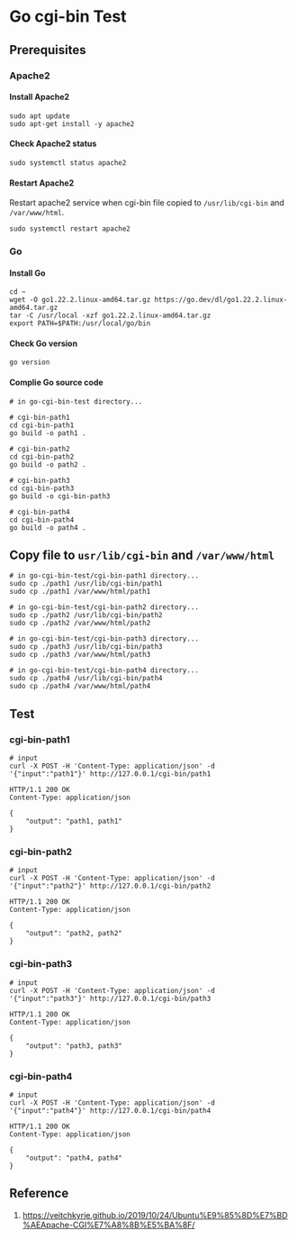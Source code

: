 # Go cgi-bin Test

## Prerequisites

### Apache2

#### Install Apache2

```shell
sudo apt update
sudo apt-get install -y apache2
```

#### Check Apache2 status

```shell
sudo systemctl status apache2
```

#### Restart Apache2

Restart apache2 service when cgi-bin file copied to `/usr/lib/cgi-bin` and `/var/www/html`.

```shell
sudo systemctl restart apache2
```

### Go

#### Install Go

```shell
cd ~
wget -O go1.22.2.linux-amd64.tar.gz https://go.dev/dl/go1.22.2.linux-amd64.tar.gz
tar -C /usr/local -xzf go1.22.2.linux-amd64.tar.gz
export PATH=$PATH:/usr/local/go/bin
```

#### Check Go version

```shell
go version
```

#### Complie Go source code

```shell
# in go-cgi-bin-test directory...

# cgi-bin-path1
cd cgi-bin-path1
go build -o path1 .

# cgi-bin-path2
cd cgi-bin-path2
go build -o path2 .

# cgi-bin-path3
cd cgi-bin-path3
go build -o cgi-bin-path3

# cgi-bin-path4
cd cgi-bin-path4
go build -o path4 .
```

## Copy file to `usr/lib/cgi-bin` and `/var/www/html`

```shell
# in go-cgi-bin-test/cgi-bin-path1 directory...
sudo cp ./path1 /usr/lib/cgi-bin/path1
sudo cp ./path1 /var/www/html/path1

# in go-cgi-bin-test/cgi-bin-path2 directory...
sudo cp ./path2 /usr/lib/cgi-bin/path2
sudo cp ./path2 /var/www/html/path2

# in go-cgi-bin-test/cgi-bin-path3 directory...
sudo cp ./path3 /usr/lib/cgi-bin/path3
sudo cp ./path3 /var/www/html/path3

# in go-cgi-bin-test/cgi-bin-path4 directory...
sudo cp ./path4 /usr/lib/cgi-bin/path4
sudo cp ./path4 /var/www/html/path4
```

## Test

### cgi-bin-path1

```shell
# input
curl -X POST -H 'Content-Type: application/json' -d '{"input":"path1"}' http://127.0.0.1/cgi-bin/path1
```

```text
HTTP/1.1 200 OK
Content-Type: application/json

{
    "output": "path1, path1"
}
```

### cgi-bin-path2

```shell
# input
curl -X POST -H 'Content-Type: application/json' -d '{"input":"path2"}' http://127.0.0.1/cgi-bin/path2
```

```text
HTTP/1.1 200 OK
Content-Type: application/json

{
    "output": "path2, path2"
}
```

### cgi-bin-path3

```shell
# input
curl -X POST -H 'Content-Type: application/json' -d '{"input":"path3"}' http://127.0.0.1/cgi-bin/path3
```

```text
HTTP/1.1 200 OK
Content-Type: application/json

{
    "output": "path3, path3"
}
```

### cgi-bin-path4

```shell
# input
curl -X POST -H 'Content-Type: application/json' -d '{"input":"path4"}' http://127.0.0.1/cgi-bin/path4
```

```text
HTTP/1.1 200 OK
Content-Type: application/json

{
    "output": "path4, path4"
}
```

## Reference

1. https://veitchkyrie.github.io/2019/10/24/Ubuntu%E9%85%8D%E7%BD%AEApache-CGI%E7%A8%8B%E5%BA%8F/
